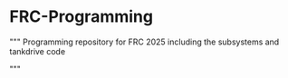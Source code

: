 # FRC-Programming

"""
Programming repository for FRC 2025 including the subsystems and tankdrive code


"""

